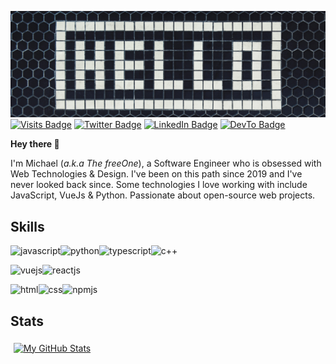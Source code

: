 ![saying hello world](say-hello.jpg)
[![Visits Badge](https://badges.pufler.dev/visits/michael-azogu/michael-azogu)]()
[![Twitter Badge](https://img.shields.io/badge/Twitter-Profile-informational?style=flat&logo=twitter&logoColor=white&color=1CA2F1)](https://twitter.com/BraydonCoyer)
[![LinkedIn Badge](https://img.shields.io/badge/LinkedIn-Profile-informational?style=flat&logo=linkedin&logoColor=white&color=0D76A8)](https://www.linkedin.com/in/michael-azogu-dev/)
[![DevTo Badge](https://img.shields.io/badge/DEV-0A0A0A?&logo=dev.to&logoColor=white)](https://dev.to/free_one)

**Hey there :wave:**

I'm Michael (*a.k.a The freeOne*), a Software Engineer who is obsessed with Web Technologies & Design. I've been on this path since 2019 and I've never looked back since. Some technologies I love working with include JavaScript, VueJs & Python. Passionate about open-source web projects.

## Skills

<img src="https://github.com/yurijserrano/Github-Profile-Readme-Logos/blob/f994c418a134b58c4aec11152f6a4a33fa89da26/programming%20languages/javascript.svg" alt="javascript" width="40px" height="40px"><img src="https://github.com/yurijserrano/Github-Profile-Readme-Logos/blob/f994c418a134b58c4aec11152f6a4a33fa89da26/programming%20languages/python.svg" alt="python" width="40px" height="40px"><img src="https://github.com/yurijserrano/Github-Profile-Readme-Logos/blob/f994c418a134b58c4aec11152f6a4a33fa89da26/programming%20languages/typescript.svg" alt="typescript" width="40px" height="40px"><img src="https://github.com/yurijserrano/Github-Profile-Readme-Logos/blob/f994c418a134b58c4aec11152f6a4a33fa89da26/programming%20languages/c++.svg" alt="c++" width="40px" height="40px">

<img src="https://github.com/yurijserrano/Github-Profile-Readme-Logos/blob/f994c418a134b58c4aec11152f6a4a33fa89da26/frameworks/vuejs.svg" alt="vuejs" width="40px" height="40px"><img src="https://github.com/yurijserrano/Github-Profile-Readme-Logos/blob/f994c418a134b58c4aec11152f6a4a33fa89da26/frameworks/react.svg" alt="reactjs" width="40px" height="40px">

<img src="https://github.com/yurijserrano/Github-Profile-Readme-Logos/blob/f994c418a134b58c4aec11152f6a4a33fa89da26/others/html.svg" alt="html" width="40px" height="40px"><img src="https://github.com/yurijserrano/Github-Profile-Readme-Logos/blob/f994c418a134b58c4aec11152f6a4a33fa89da26/others/css.svg" alt="css" width="40px" height="40px"><img src="https://github.com/yurijserrano/Github-Profile-Readme-Logos/blob/f994c418a134b58c4aec11152f6a4a33fa89da26/others/npm.svg" alt="npmjs" width="40px" height="40px">



## Stats
<a href="https://github.com/michael-azogu">
  <img align="center" style="margin:0.3rem" src="https://github-readme-stats.vercel.app/api?username=michael-azogu&show_icons=true&line_height=27&count_private=true&title_color=ffffff&text_color=c9cacc&icon_color=4AB097&bg_color=1A2B34" alt="My GitHub Stats" />
</a>



<!--
**michael-azogu/michael-azogu** is a ✨ _special_ ✨ repository because its `README.md` (this file) appears on your GitHub profile.

Here are some ideas to get you started:

- 🔭 I’m currently working on ...
- 🌱 I’m currently learning ...
- 👯 I’m looking to collaborate on ...
- 🤔 I’m looking for help with ...
- 💬 Ask me about ...
- 📫 How to reach me: ...
- 😄 Pronouns: ...
- ⚡ Fun fact: ...


https://dev.to/envoy_/150-badges-for-github-pnk
-->
